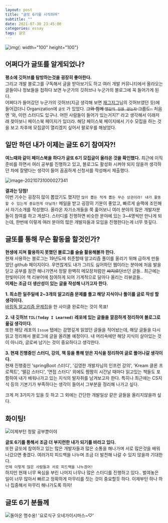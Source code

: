 ```yaml
---
layout: post
title: "글또 6기를 시작하며"
subtitle: ""
date: 2021-07-30 23:45:00
categories: essay
tags: 글또
---
```


![img](https://blog.kakaocdn.net/dn/G4jYu/btrax7nQZhT/C4xTH41v6lNKaTiNbHhbg0/img.jpg){: width="100" height="100"}

## 어쩌다가 글또를 알게되었나?

**평소에 깃허브를 탐방하는것을 굉장히 좋아한다.**  
그리고 개발 블로그를 구독해서 글을 받아보기도 하고 여러 개발 커뮤니티에서 올라오는 글들이나 정보들을 접하다 보면 누군가의 깃허브나 누군가의 블로그에 꼭 들어가게 된다.  
어쩌다가 들어갔던 누군가의 깃허브(지금 생각해 보면 [재그지그](https://github.com/wormwlrm)님의 깃허브였던 듯)에 들어갔더니 Organization에 `글또` 가 있었다. ~~그와 함께 `땔감의 길을 걷는자` 그룹도..~~ 처음엔 '와, 이런 스터디도 있구나. 어떤 사람들이 들어가 있는거지?' 라고 생각해서 이래저래 찾아보니 페이스북 페이지가 있더라. 해당 페이스북 페이지에서 기수 모집을 하는 것을 보고 차후에 모집글이 열리겠지 싶어서 팔로우를 해놨었다.

## 일만 하던 내가 이제는 글또 6기 참여자?!

**여느때와 같이 페이스북을 하다가 글또 6기 모집글이 올라온 것을 확인했다.** 최근에 이직 준비를 하면서 여러 공부를 진행하고 있고, 블로그도 활성화 시켜야 되지 않을까 생각하던 차에 잘됐다는 생각이 들어 꼼꼼하게 신청서를 작성해서 제출했다.

![image-20210731000027341](https://tva1.sinaimg.cn/large/008i3skNgy1gszdekmdo1j314c0jm0ut.jpg)

**결과는 당첨!**  
이번 기수는 굉장히 많이 뽑았기도 했지만 `많이 뽑든 적게 뽑든 무슨 상관이랴! 내가 활동할 수 있는게 중요한게 아닐까!` 메일을 받고 굉장히 기분이 좋았고, 빠르게 슬랙에 조인해서 자기소개를 작성했다. 올라온 자기소개들을 쭉 훑어보니 여러 분야의 많은 개발자분들이 참여를 하고 계셨다. 스터디를 진행하면 비슷한 분야에 있는 3~4명씩만 만나게 되는데, 한번에 이렇게 여러 분야의 많은 개발자들과 모임을 진행한다는게 너무 뜻깊다.

## 글또를 통해 무슨 활동을 할것인가?

**현생에 지쳐 활용하지 못했던 블로그를 슬슬 활용해볼까 한다.**  
현재 사용하는 블로그는 19년도에 취준할때 알고리즘 풀이를 올리기 위해 급하게 만들었던 github 페이지이다. 우연찮게도 내가 그리도 싫어하던 웹이라는 분야에 처음 발을 딛고 공부를 잠깐 해나가면서 정말 완벽히 메모장처럼만 ~~싸지르던~~쓰던 글들.. 최근에는 한빛미디어 책 리뷰어에 참여하게 되어 기계적으로 달마다 올리는 리뷰글들..  
**이제는 조금 더 생산성이 있는 글을 작성해 나가고자 한다.**

**1. 최소한 일주일에 2~3개의 알고리즘 문제를 풀고 해당 지식이나 풀이를 글로 작성 할 생각이다.**  
   [바킹독 알고리즘 문제집](https://github.com/encrypted-def/basic-algo-lecture/blob/master/workbook.md)을 한 사이클 완료하는 것이 목표!

**2. 내 깃허브 `TIL(Today I Learned)` 레포에 있는 글들을 깔끔하게 정리하여 블로그로 옮길 생각이다.**  
   또한 해당 레포의 `Issue` 탭에는 감명깊게 읽었던 글들을 적어놨는데, 해당 글들을 다시 읽고 정리해서 블로그에 글을 올려볼 예정이다. 내 머리속에만 해당 지식이 살아있는 것이 아니라, 글로써 남기는 것이 중요하다고 생각한다.

**3. 현재 진행중인 스터디, 강의, 책 등을 통해 얻은 지식을 정리하여 글로 풀어나갈 생각이다.**  
   현재 진행중인 'springBoot 스터디', '김영한 개발자님의 인프런 강의', 'Kream 클론 프로젝트', '땔감 스터디', '면접 스터디' 외에도 짬짬히 시간날 때마다 읽고있는 책들도 포함하여 내가 배워나가고 있는 지식의 발자취를 남겨보고자 한다. 특히나 최근에는 CS지식 등의 기본기가 부족하다는 생각이 들어서 그부분을 정리해 나가고 싶다.

크게 저 3가지가 있을 듯 하고 그 외에는 간단한 개발일상 같은 글들을 올리지않을까 싶다.

## 화이팅!

![이제부턴 정말 공부뿐이야](https://tva1.sinaimg.cn/large/008i3skNgy1gszemqirypj309v06tgm6.jpg)

**글또 6기를 통해서 조금 더 부지런한 내가 되기를 바라고 있다.**  
또한 글또에 참여하고 있는 많은 개발자들과 많은 소통을 해나가며 서로 많은것을 배워나갔으면 좋겠다. 여러가지 피드백을 나누며 조금 더 발전해 나갈 수 있지 않을까 기대한다.  
`언제 이렇게 많은 사람들과 서로 피드백을 나누겠어!`  
하지만 현재 너무 욕심을 부린 나머지 너무나 많은 스터디를 진행하고 있다.. 벌여놓은 일이 너무 많아서 빠르고 정확하게 마무리를 짓는 것이 중요할듯 하다. 이제부턴 하나 하나 집중해서 마무리 해나가도록 하자!

## 글또 6기 분들께
![돌아온 명수옹! &#39;요로식구 오네가이시마스~♡&#39;](https://tva1.sinaimg.cn/large/008i3skNgy1gszenbj1byj31hc0u0q6n.jpg)